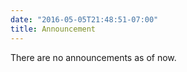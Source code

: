 ```yaml
---
date: "2016-05-05T21:48:51-07:00"
title: Announcement
---
```


There are no announcements as of now.